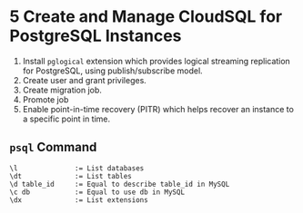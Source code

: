 # 5 Create and Manage CloudSQL for PostgreSQL Instances

1. Install `pglogical` extension which provides logical streaming replication for PostgreSQL, using publish/subscribe model.
2. Create user and grant privileges.
3. Create migration job.
4. Promote job
5. Enable point-in-time recovery (PITR) which helps recover an instance to a specific point in time.


## `psql` Command
```
\l              := List databases
\dt             := List tables
\d table_id     := Equal to describe table_id in MySQL
\c db           := Equal to use db in MySQL
\dx             := List extensions
```
